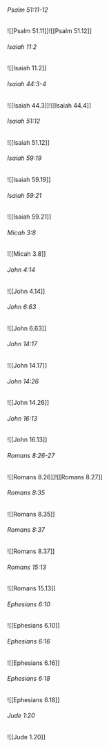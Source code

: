 ###### Psalm 51:11-12

![[Psalm 51.11]]![[Psalm 51.12]]

###### Isaiah 11:2

![[Isaiah 11.2]]

###### Isaiah 44:3-4

![[Isaiah 44.3]]![[Isaiah 44.4]]

###### Isaiah 51:12

![[Isaiah 51.12]]

###### Isaiah 59:19

![[Isaiah 59.19]]

###### Isaiah 59:21

![[Isaiah 59.21]]

###### Micah 3:8

![[Micah 3.8]]

###### John 4:14

![[John 4.14]]

###### John 6:63

![[John 6.63]]

###### John 14:17

![[John 14.17]]

###### John 14:26

![[John 14.26]]

###### John 16:13

![[John 16.13]]

###### Romans 8:26-27

![[Romans 8.26]]![[Romans 8.27]]

###### Romans 8:35

![[Romans 8.35]]

###### Romans 8:37

![[Romans 8.37]]

###### Romans 15:13

![[Romans 15.13]]

###### Ephesians 6:10

![[Ephesians 6.10]]

###### Ephesians 6:16

![[Ephesians 6.16]]

###### Ephesians 6:18

![[Ephesians 6.18]]

###### Jude 1:20

![[Jude 1.20]]